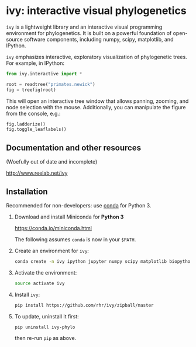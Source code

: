 # ivy: interactive visual phylogenetics

`ivy` is a lightweight library and an interactive visual programming
environment for phylogenetics.  It is built on a powerful foundation
of open-source software components, including numpy, scipy,
matplotlib, and IPython.

`ivy` emphasizes interactive, exploratory visualization of
phylogenetic trees.  For example, in IPython:


```python
from ivy.interactive import *

root = readtree("primates.newick")
fig = treefig(root)
```

This will open an interactive tree window that allows panning,
zooming, and node selection with the mouse. Additionally, you can
manipulate the figure from the console, e.g.:

```python
fig.ladderize()
fig.toggle_leaflabels()
```

## Documentation and other resources

(Woefully out of date and incomplete)

http://www.reelab.net/ivy

## Installation


Recommended for non-developers: use [conda](https://conda.io/miniconda.html) for Python 3.

1. Download and install Miniconda for **Python 3**

    https://conda.io/miniconda.html
	
    The following assumes `conda` is now in your `$PATH`.

2. Create an environment for `ivy`:

    ```bash
    conda create -n ivy ipython jupyter numpy scipy matplotlib biopython pillow pyparsing lxml
    ```
  
3. Activate the environment:

    ```bash
    source activate ivy
    ```

3. Install `ivy`:

    ```bash
    pip install https://github.com/rhr/ivy/zipball/master
    ```
  
4. To update, uninstall it first:
    ```bash
    pip uninstall ivy-phylo
    ```
   then re-run `pip` as above.
